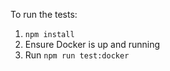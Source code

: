 
To run the tests:

1. `npm install`
2. Ensure Docker is up and running
3. Run `npm run test:docker`

